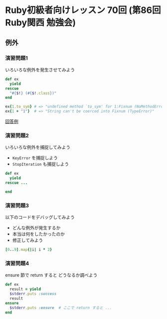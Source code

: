 # Ruby初級者向けレッスン 70回 (第86回 Ruby関西 勉強会)
## 例外

### 演習問題1
いろいろな例外を発生させてみよう

```ruby
def ex
  yield
rescue
  "#{$!} (#{$!.class})"
end

ex{1.to_sym} # => "undefined method `to_sym' for 1:Fixnum (NoMethodError)"
ex{1 + "1"}  # => "String can't be coerced into Fixnum (TypeError)"
```

[回答例](https://github.com/higaki/learn_ruby_kansai_86/blob/master/ex1.rb)

### 演習問題2
いろいろな例外を捕捉してみよう

- `KeyError` を捕捉しよう
- `StopIteration` も捕捉しよう

```ruby
def ex
  yield
rescue ...

end
```

### 演習問題3
以下のコードをデバッグしてみよう

- どんな例外が発生するか
- 本当は何をしたかったのか
- 修正してみよう

```ruby
[0..9].map{|i| i * 2}
```

### 演習問題4
ensure 節で return すると どうなるか調べよう

```ruby
def ex
  result = yield
  $stderr.puts :success
  result
ensure
  $stderr.puts :ensure  # ここで return すると ...
end
```

